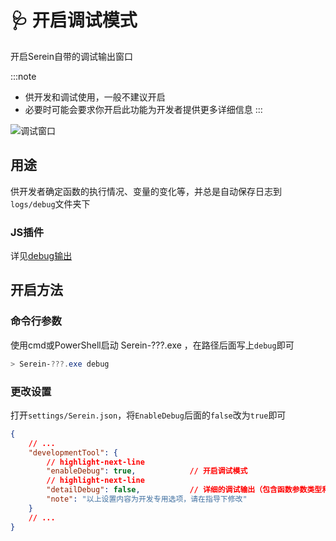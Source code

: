 # 🩺 开启调试模式

开启Serein自带的调试输出窗口

:::note

- 供开发和调试使用，一般不建议开启
- 必要时可能会要求你开启此功能为开发者提供更多详细信息
:::

![调试窗口](/img/debug.png)

## 用途

供开发者确定函数的执行情况、变量的变化等，并总是自动保存日志到`logs/debug`文件夹下

### JS插件

详见[debug输出](../development/function/serein#debug输出)

## 开启方法

### 命令行参数

使用cmd或PowerShell启动 Serein-???.exe ，在路径后面写上`debug`即可

```powershell
> Serein-???.exe debug
```

### 更改设置

打开`settings/Serein.json`，将`EnableDebug`后面的`false`改为`true`即可

```json
{
    // ...
    "developmentTool": {
        // highlight-next-line
        "enableDebug": true,            // 开启调试模式
        // highlight-next-line
        "detailDebug": false,           // 详细的调试输出（包含函数参数类型和返回值，仅当上一行启用时生效）
        "note": "以上设置内容为开发专用选项，请在指导下修改"
    }
    // ...
}
```
